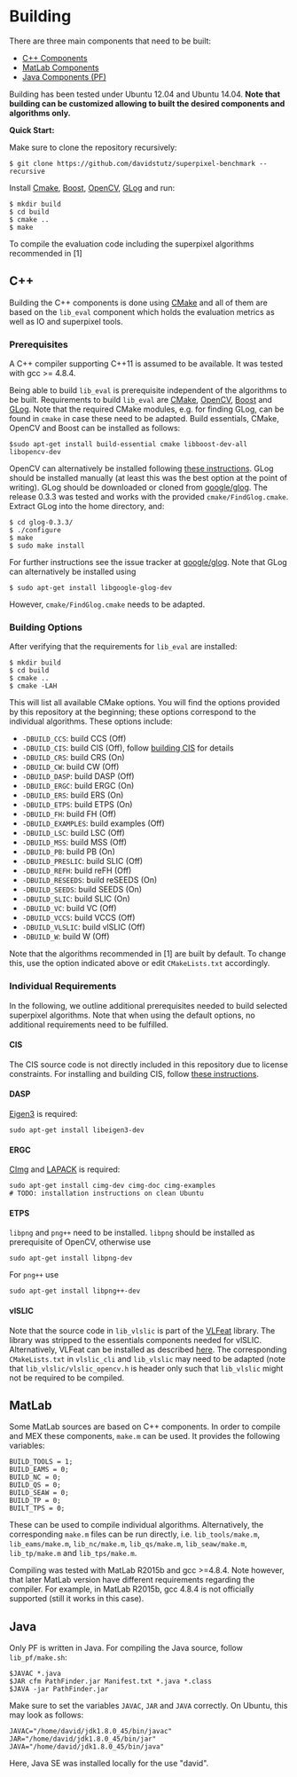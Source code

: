 # Building

There are three main components that need to be built:

* [C++ Components](c++)
* [MatLab Components](matlab)
* [Java Components (PF)](java-components)

Building has been tested under Ubuntu 12.04 and Ubuntu 14.04. **Note that
building can be customized allowing to built the desired components and
algorithms only.**

**Quick Start:**

Make sure to clone the repository recursively:

    $ git clone https://github.com/davidstutz/superpixel-benchmark --recursive

Install [Cmake](https://cmake.org/), [Boost](http://www.boost.org/), [OpenCV](http://opencv.org/), [GLog](https://github.com/google/glog) and run:

    $ mkdir build
    $ cd build
    $ cmake ..
    $ make

To compile the evaluation code including the superpixel algorithms recommended
in [1]

## C++

Building the C++ components is done using [CMake](https://cmake.org/) and all of them are based
on the `lib_eval` component which holds the evaluation metrics as well as
IO and superpixel tools.

### Prerequisites

A C++ compiler supporting C++11 is assumed to be available.
It was tested with gcc >= 4.8.4.

Being able to build `lib_eval` is prerequisite independent of the algorithms
to be built. Requirements to build `lib_eval` are [CMake](https://cmake.org/), 
[OpenCV](http://www.boost.org/), [Boost](https://github.com/google/glog)
and [GLog](https://github.com/google/glog). Note that the required CMake modules, e.g. for finding GLog, can
be found in `cmake` in case these need to be adapted. Build essentials, CMake, OpenCV
and Boost can be installed as follows:

    $sudo apt-get install build-essential cmake libboost-dev-all libopencv-dev

OpenCV can alternatively be installed following [these instructions](http://docs.opencv.org/2.4/doc/tutorials/introduction/linux_install/linux_install.html#linux-installation).
GLog should be installed manually (at least this was the best option at the
point of writing). GLog should be downloaded or cloned from [google/glog](https://github.com/google/glog). The 
release 0.3.3 was tested and works with the provided `cmake/FindGlog.cmake`. Extract
GLog into the home directory, and:

    $ cd glog-0.3.3/
    $ ./configure
    $ make
    $ sudo make install

For further instructions see the issue tracker at [google/glog](https://github.com/google/glog). Note that GLog 
can alternatively be installed using

    $ sudo apt-get install libgoogle-glog-dev

However, `cmake/FindGlog.cmake` needs to be adapted.

### Building Options

After verifying that the requirements for `lib_eval` are installed:

    $ mkdir build
    $ cd build
    $ cmake ..
    $ cmake -LAH

This will list all available CMake options. You will find the options provided
by this repository at the beginning; these options correspond to the individual
algorithms. These options include:

* `-DBUILD_CCS`: build CCS (Off)
* `-DBUILD_CIS`: build CIS (Off), follow [building CIS](BUILDING_CIS.md) for details
* `-DBUILD_CRS`: build CRS (On)
* `-DBUILD_CW`: build CW (Off)
* `-DBUILD_DASP`: build DASP (Off)
* `-DBUILD_ERGC`: build ERGC (On)
* `-DBUILD_ERS`: build ERS (On)
* `-DBUILD_ETPS`: build ETPS (On)
* `-DBUILD_FH`: build FH (Off)
* `-DBUILD_EXAMPLES`: build examples (Off)
* `-DBUILD_LSC`: build LSC (Off)
* `-DBUILD_MSS`: build MSS (Off)
* `-DBUILD_PB`: build PB (On)
* `-DBUILD_PRESLIC`: build SLIC (Off)
* `-DBUILD_REFH`: build reFH (Off)
* `-DBUILD_RESEEDS`: build reSEEDS (On)
* `-DBUILD_SEEDS`: build SEEDS (On)
* `-DBUILD_SLIC`: build SLIC (On)
* `-DBUILD_VC`: build VC (Off)
* `-DBUILD_VCCS`: build VCCS (Off)
* `-DBUILD_VLSLIC`: build vlSLIC (Off)
* `-DBUILD_W`: build W (Off)

Note that the algorithms recommended in [1] are built by default. To change this,
use the option indicated above or edit `CMakeLists.txt` accordingly.

### Individual Requirements

In the following, we outline additional prerequisites needed to build selected
superpixel algorithms. Note that when using the default options, no additional
requirements need to be fulfilled.

#### CIS

The CIS source code is not directly included in this repository due to license constraints.
For installing and building CIS, follow [these instructions](BUILDING_CIS.md).

#### DASP

[Eigen3](http://eigen.tuxfamily.org/index.php?title=Main_Page) is required:

    sudo apt-get install libeigen3-dev

#### ERGC

[CImg](http://cimg.eu/) and [LAPACK](http://www.netlib.org/lapack/) is required:

    sudo apt-get install cimg-dev cimg-doc cimg-examples
    # TODO: installation instructions on clean Ubuntu

#### ETPS

`libpng` and `png++` need to be installed. `libpng` should be installed as prerequisite of OpenCV,
otherwise use

    sudo apt-get install libpng-dev

For `png++` use

    sudo apt-get install libpng++-dev

#### vlSLIC

Note that the source code in `lib_vlslic` is part of the [VLFeat](http://www.vlfeat.org/) library.
The library was stripped to the essentials components needed for vlSLIC. Alternatively,
VLFeat can be installed as described [here](http://www.vlfeat.org/compiling-unix.html). The corresponding `CMakeLists.txt`
in `vlslic_cli` and `lib_vlslic` may need to be adapted (note that `lib_vlslic/vlslic_opencv.h`
is header only such that `lib_vlslic` might not be required to be compiled.

## MatLab

Some MatLab sources are based on C++ components. In order to compile and MEX
these components, `make.m` can be used. It provides the following variables:

    BUILD_TOOLS = 1;
    BUILD_EAMS = 0;
    BUILD_NC = 0;
    BUILD_QS = 0;
    BUILD_SEAW = 0;
    BUILD_TP = 0;
    BUILT_TPS = 0;

These can be used to compile individual algorithms. Alternatively, the corresponding
`make.m` files can be run directly, i.e. `lib_tools/make.m`, `lib_eams/make.m`,
`lib_nc/make.m`, `lib_qs/make.m`, `lib_seaw/make.m`, `lib_tp/make.m` and `lib_tps/make.m`.

Compiling was tested with MatLab R2015b and gcc >=4.8.4. Note however, that later
MatLab version have different requirements regarding the compiler. For example, in 
MatLab R2015b, gcc 4.8.4 is not officially supported (still it works in this case).

## Java

Only PF is written in Java. For compiling the Java source, follow `lib_pf/make.sh`:

    $JAVAC *.java
    $JAR cfm PathFinder.jar Manifest.txt *.java *.class
    $JAVA -jar PathFinder.jar

Make sure to set the variables `JAVAC`, `JAR` and `JAVA` correctly. On Ubuntu, this
may look as follows:

    JAVAC="/home/david/jdk1.8.0_45/bin/javac"
    JAR="/home/david/jdk1.8.0_45/bin/jar"
    JAVA="/home/david/jdk1.8.0_45/bin/java"

Here, Java SE was installed locally for the use "david".